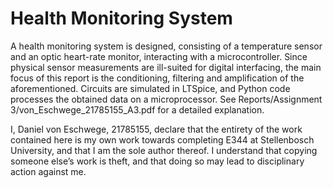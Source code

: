 # Health Monitoring System

A health monitoring system is designed, consisting of a temperature sensor and an optic heart-rate monitor, interacting with a microcontroller. Since physical sensor measurements are ill-suited for digital interfacing, the main focus of this report is the conditioning, filtering and amplification of the aforementioned. Circuits are simulated in LTSpice, and Python code processes the obtained data on a microprocessor. See Reports/Assignment 3/von_Eschwege_21785155_A3.pdf for a detailed explanation.

I, Daniel von Eschwege, 21785155, declare that the entirety of the work contained here is my own work towards completing E344 at
Stellenbosch University, and that I am the sole author thereof. I understand that copying someone else’s
work is theft, and that doing so may lead to disciplinary action against me.
